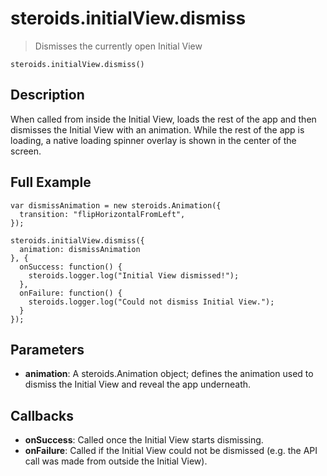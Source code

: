 steroids.initialView.dismiss
============================

> Dismisses the currently open Initial View

    steroids.initialView.dismiss()

Description
-----------

When called from inside the Initial View, loads the rest of the app and then dismisses the Initial View with an animation. While the rest of the app is loading, a native loading spinner overlay is shown in the center of the screen.

Full Example
------------

    var dismissAnimation = new steroids.Animation({
      transition: "flipHorizontalFromLeft",
    });

    steroids.initialView.dismiss({
      animation: dismissAnimation
    }, {
      onSuccess: function() {
        steroids.logger.log("Initial View dismissed!");
      },
      onFailure: function() {
        steroids.logger.log("Could not dismiss Initial View.");
      }
    });

Parameters
----------

- __animation__: A steroids.Animation object; defines the animation used to dismiss the Initial View and reveal the app underneath.

Callbacks
---------

- __onSuccess__: Called once the Initial View starts dismissing.
- __onFailure__: Called if the Initial View could not be dismissed (e.g. the API call was made from outside the Initial View).
